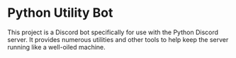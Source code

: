 # Python Utility Bot

This project is a Discord bot specifically for use with the Python Discord server. It provides numerous utilities
and other tools to help keep the server running like a well-oiled machine.
